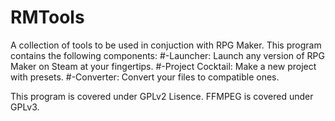 # RMTools
A collection of tools to be used in conjuction with RPG Maker.
This program contains the following components:
#-Launcher: 
Launch any version of RPG Maker on Steam at your fingertips.
#-Project Cocktail: 
Make a new project with presets.
#-Converter: 
Convert your files to compatible ones.

This program is covered under GPLv2 Lisence. FFMPEG is covered under GPLv3.

